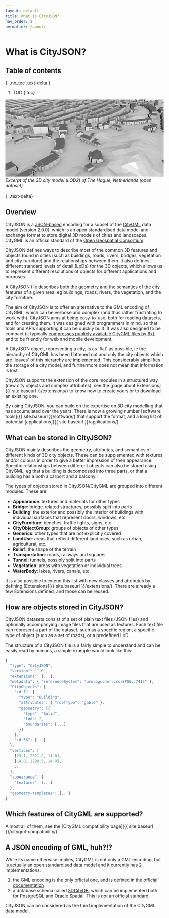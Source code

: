 ```yaml
---
layout: default
title: What is CityJSON?
nav_order: 2
permalink: /about/
---
```


# What is CityJSON?

## Table of contents
{: .no_toc .text-delta }

1. TOC
{:toc}


![](Den-Haag-3D.jpg)
<br>*Excerpt of the 3D city model (LOD2) of The Hague, Netherlands (open dataset).*<br/><br/>
{: .text-delta}


## Overview

CityJSON is a [JSON-based](http://json.org) encoding for a subset of the [CityGML](https://www.opengeospatial.org/standards/citygml) data model (version 2.0.0), which is an open standardised data model and exchange format to store digital 3D models of cities and landscapes.
CityGML is an official standard of the [Open Geospatial Consortium](http://www.opengeospatial.org).

CityJSON defines ways to describe most of the common 3D features and objects found in cities (such as buildings, roads, rivers, bridges, vegetation and city furniture) and the relationships between them.
It also defines different standard levels of detail (LoDs) for the 3D objects, which allows us to represent different resolutions of objects for different applications and purposes.

A CityJSON file describes both the geometry and the semantics of the city features of a given area, eg buildings, roads, rivers, the vegetation, and the city furniture.

The aim of CityJSON is to offer an alternative to the GML encoding of CityGML, which can be verbose and complex (and thus rather frustrating to work with). 
CityJSON aims at being easy-to-use, both for reading datasets, and for creating them.
It was designed with programmers in mind, so that tools and APIs supporting it can be quickly built.
It was also designed to be compact (it typically [compresses publicly available CityGML files by 6x](https://github.com/tudelft3d/cityjson/wiki/Compression-factor-for-a-few-open-CityGML-datasets)), and to be friendly for web and mobile development.

A CityJSON object, representing a city, is as 'flat' as possible, ie the hierarchy of CityGML has been flattened out and only the city objects which are 'leaves' of this hierarchy are implemented.
This considerably simplifies the storage of a city model, and furthermore does not mean that information is lost.

CityJSON supports the extension of the core modules in a structured way (new city objects and complex attributes), see the [page about Extensions]({{ site.baseurl }}/extensions/) to know how to create yours or to download an existing one.

By using CityJSON, you can build on the expertise on 3D city modelling that has accumulated over the years. 
There is now a growing number [software tools]({{ site.baseurl }}/software/) that support the format, and a long list of potential [applications]({{ site.baseurl }}/applications/).


## What can be stored in CityJSON?

CityJSON mainly describes the geometry, attributes, and semantics of different kinds of 3D city objects. 
These can be supplemented with textures and/or colours in order to give a better impression of their appearance. 
Specific relationships between different objects can also be stored using CityGML, eg that a building is decomposed into three parts, or that a building has a both a carport and a balcony.

The types of objects stored in CityJSON/CityGML are grouped into different modules. 
These are:

* __Appearance__: textures and materials for other types
* __Bridge__: bridge-related structures, possibly split into parts
* __Building__: the exterior and possibly the interior of buildings with individual surfaces that represent doors, windows, etc.
* __CityFurniture__: benches, traffic lights, signs, etc.
* __CityObjectGroup__: groups of objects of other types
* __Generics__: other types that are not explicitly covered
* __LandUse__: areas that reflect different land uses, such as urban, agricultural, etc.
* __Relief__: the shape of the terrain
* __Transportation__: roads, railways and squares
* __Tunnel__: tunnels, possibly split into parts
* __Vegetation__: areas with vegetation or individual trees
* __WaterBody__: lakes, rivers, canals, etc.

It is also possible to extend this list with new classes and attributes by defining [Extensions]({{ site.baseurl }}/extensions/).
There are already a few Extensions defined, and those can be reused.
<!-- e.g. for representing the 3D topographic objects in the Netherlands, for energy estimation in an urban context, and for estimating solar potential. -->


## How are objects stored in CityJSON?

CityJSON datasets consist of a set of plain text files (JSON files) and optionally accompanying image files that are used as textures. 
Each text file can represent a part of the dataset, such as a specific region, a specific type of object (such as a set of roads), or a predefined LoD.

The structure of a CityJSON file is a fairly simple to understand and can be easily read by humans, a simple example would look like this:

```js
{
  "type": "CityJSON",
  "version": "1.0",
  "extensions": {...},
  "metadata": { "referenceSystem": "urn:ogc:def:crs:EPSG::7415" },
  "CityObjects": {
    "id-1": {
      "type": "Building",
      "attributes": { "roofType": "gable" },
      "geometry": [{
        "type": "Solid",
        "lod": 2,
        "boundaries": [...]
      }]
    },
    "id-56": {...}
  },
  "vertices": [
    [23.1, 2321.2, 11.0],
    [14.0, 2299.5, 14.0],
    ...
  ],
  "appearance": {
    "textures": [...]
  },
  "geometry-templates": {...}
}
```


## Which features of CityGML are supported?

Almost all of them, see the [CityGML compatibility page]({{ site.baseurl }}/citygml-compatibility/). 


## A JSON encoding of GML, huh?!?

While its name otherwise implies, CityGML is not only a GML encoding, but is actually an open standardised data model and it currently has 2 implementations:

  1. the GML encoding is the only official one, and is defined in the [official documentation](https://portal.opengeospatial.org/files/?artifact_id=47842)
  2. a database schema called [3DCityDB](http://www.3dcitydb.org), which can be implemented both for [PostgreSQL](https://www.postgresql.org) and [Oracle Spatial](https://www.oracle.com/database/spatial/index.html). This is *not* an official standard.

CityJSON can be considered as the third implementation of the CityGML data model.

